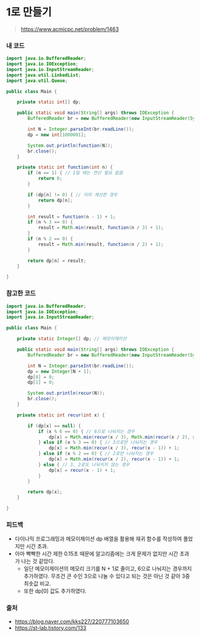 # 1로 만들기

> https://www.acmicpc.net/problem/1463

### 내 코드

```java
import java.io.BufferedReader;
import java.io.IOException;
import java.io.InputStreamReader;
import java.util.LinkedList;
import java.util.Queue;

public class Main {

    private static int[] dp;

    public static void main(String[] args) throws IOException {
        BufferedReader br = new BufferedReader(new InputStreamReader(System.in));

        int N = Integer.parseInt(br.readLine());
        dp = new int[1000001];

        System.out.println(function(N));
        br.close();
    }

    private static int function(int n) {
        if (n == 1) { // 1일 때는 연산 필요 없음
            return 0;
        }

        if (dp[n] != 0) { // 이미 계산한 경우
            return dp[n];
        }

        int result = function(n - 1) + 1;
        if (n % 3 == 0) {
            result = Math.min(result, function(n / 3) + 1);
        }
        if (n % 2 == 0) {
            result = Math.min(result, function(n / 2) + 1);
        }

        return dp[n] = result;
    }

}
```

### 참고한 코드

```java
import java.io.BufferedReader;
import java.io.IOException;
import java.io.InputStreamReader;

public class Main {

    private static Integer[] dp; // 메모이제이션

    public static void main(String[] args) throws IOException {
        BufferedReader br = new BufferedReader(new InputStreamReader(System.in));

        int N = Integer.parseInt(br.readLine());
        dp = new Integer[N + 1];
        dp[0] = 0;
        dp[1] = 0;

        System.out.println(recur(N));
        br.close();
    }

    private static int recur(int x) {

        if (dp[x] == null) {
            if (x % 6 == 0) { // 6으로 나눠지는 경우
                dp[x] = Math.min(recur(x / 3), Math.min(recur(x / 2), x - 1)) + 1;
            } else if (x % 3 == 0) { // 3으로만 나눠지는 경우
                dp[x] = Math.min(recur(x / 3), recur(x - 1)) + 1;
            } else if (x % 2 == 0) { // 2로만 나눠지는 경우
                dp[x] = Math.min(recur(x / 2), recur(x - 1)) + 1;
            } else { // 3, 2로도 나눠지지 않는 경우
                dp[x] = recur(x - 1) + 1;
            }
        }

        return dp[x];
    }

}
```

### 피드백

- 다이나믹 프로그래밍과 메모이제이션 dp 배열을 활용해 재귀 함수를 작성하여 풀었지만 시간 초과.
- 아마 빡빡한 시간 제한 0.15초 때문에 알고리즘에는 크게 문제가 없지만 시간 초과가 나는 것 같았다.
  - 일단 메모이제이션의 메모리 크기를 N + 1로 줄이고, 6으로 나눠지는 경우까지 추가하였다. 무조건 큰 수인 3으로 나눌 수 있다고 되는 것은 아닌 것 같아 3중 최솟값 비교.
  - 또한 dp[0] 값도 추가하였다.

### 출처

- https://blog.naver.com/kks227/220777103650
- https://st-lab.tistory.com/133